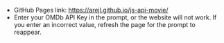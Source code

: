 * GitHub Pages link: https://arejl.github.io/js-api-movie/
* Enter your OMDb API Key in the prompt, or the website will not work. If you enter an incorrect value, refresh the page for the prompt to reappear.